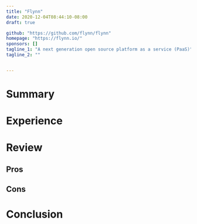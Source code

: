```yaml
---
title: "Flynn"
date: 2020-12-04T08:44:10-08:00
draft: true

github: "https://github.com/flynn/flynn"
homepage: "https://flynn.io/"
sponsors: []
tagline_1: "A next generation open source platform as a service (PaaS)"
tagline_2: ""


---
```


# Summary

# Experience

# Review

## Pros

## Cons

# Conclusion